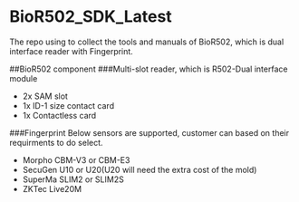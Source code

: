 # BioR502_SDK_Latest
The repo using to collect the tools and manuals of BioR502, which is dual interface reader with Fingerprint.

##BioR502 component
###Multi-slot reader, which is R502-Dual interface module
* 2x SAM slot
* 1x ID-1 size contact card
* 1x Contactless card

###Fingerprint
Below sensors are supported, customer can based on their requirments to do select.
* Morpho CBM-V3 or CBM-E3
* SecuGen U10 or U20(U20 will need the extra cost of the mold)
* SuperMa SLIM2 or SLIM2S
* ZKTec Live20M
